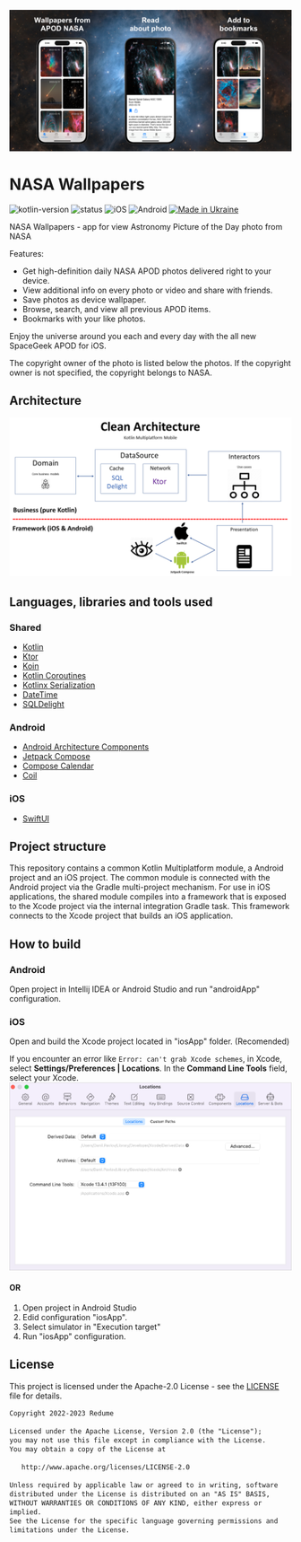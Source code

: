 ![Banner](assets/1024x500.png)

# NASA Wallpapers

![kotlin-version](https://img.shields.io/badge/kotlin-1.8.0-orange)
![status](https://img.shields.io/badge/status-stable-green.svg)
![iOS](https://img.shields.io/badge/iOS-15.0%2B-green.svg)
![Android](https://img.shields.io/badge/Android-8.0%2B-green.svg)
[![Made in Ukraine](https://img.shields.io/badge/made_in-ukraine-ffd700.svg?labelColor=0057b7)](https://stand-with-ukraine.pp.ua)

NASA Wallpapers - app for view Astronomy Picture of the Day photo from NASA

Features:
- Get high-definition daily NASA APOD photos delivered right to your device.
- View additional info on every photo or video and share with friends.
- Save photos as device wallpaper.
- Browse, search, and view all previous APOD items.
- Bookmarks with your like photos. 

Enjoy the universe around you each and every day with the all new SpaceGeek APOD for iOS.

The copyright owner of the photo is listed below the photos. If the copyright owner is not specified, the copyright belongs to NASA.


## Architecture

![Clean architecture](assets/clean_architecture_kmm.png)


## Languages, libraries and tools used

### Shared
- [Kotlin](https://kotlinlang.org/)
- [Ktor](https://github.com/ktorio/ktor)
- [Koin](https://github.com/InsertKoinIO/koin)
- [Kotlin Coroutines](https://kotlinlang.org/docs/reference/coroutines-overview.html)
- [Kotlinx Serialization](https://github.com/Kotlin/kotlinx.serialization)
- [DateTime](https://github.com/Kotlin/kotlinx-datetime)
- [SQLDelight](https://github.com/cashapp/sqldelight)

### Android
- [Android Architecture Components](https://developer.android.com/topic/libraries/architecture/index.html)
- [Jetpack Compose](https://developer.android.com/jetpack/compose)
- [Compose Calendar](https://github.com/mobile-development-group/ComposeCalendar/)
- [Coil](https://coil-kt.github.io/coil/)

### iOS
- [SwiftUI](https://developer.apple.com/documentation/swiftui)


## Project structure

This repository contains a common Kotlin Multiplatform module, a Android project and an iOS project. The common module is connected with the Android project via the Gradle multi-project mechanism. For use in iOS applications, the shared module compiles into a framework that is exposed to the Xcode project via the internal integration Gradle task. This framework connects to the Xcode project that builds an iOS application.


## How to build

### Android
Open project in Intellij IDEA or Android Studio and run "androidApp" configuration.

### iOS
Open and build the Xcode project located in "iosApp" folder. (Recomended)

If you encounter an error like `Error: can't grab Xcode schemes`, in Xcode, select **Settings/Preferences | Locations**. In the **Command Line Tools** field, select your Xcode.
![Xcode schemes error](assets/xcode_schemes_error.png)

#### OR
1. Open project in Android Studio
2. Edid configuration "iosApp".
3. Select simulator in "Execution target"
4. Run "iosApp" configuration.

## License
This project is licensed under the Apache-2.0 License - see the [LICENSE](LICENSE) file for details.

```
Copyright 2022-2023 Redume

Licensed under the Apache License, Version 2.0 (the "License");
you may not use this file except in compliance with the License.
You may obtain a copy of the License at

   http://www.apache.org/licenses/LICENSE-2.0

Unless required by applicable law or agreed to in writing, software
distributed under the License is distributed on an "AS IS" BASIS,
WITHOUT WARRANTIES OR CONDITIONS OF ANY KIND, either express or implied.
See the License for the specific language governing permissions and
limitations under the License.
```
